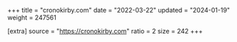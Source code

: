 +++
title = "cronokirby.com"
date = "2022-03-22"
updated = "2024-01-19"
weight = 247561

[extra]
source = "https://cronokirby.com"
ratio = 2
size = 242
+++
